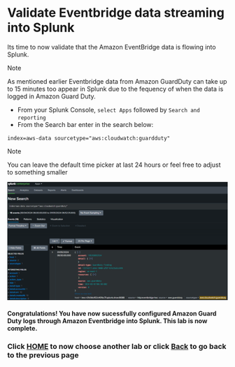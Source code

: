 # Validate Eventbridge data streaming into Splunk
Its time to now validate that the Amazon EventBridge data is flowing into Splunk.

>[!NOTE]
>As mentioned earlier Eventbridge data from Amazon GuardDuty can take up to 15 minutes too appear in Splunk due to the fequency of when the data is logged in Amazon Guard Duty.

- From your Splunk Console, `select Apps` followed by `Search and reporting`
- From the Search bar enter in the search below:

```text
index=aws-data sourcetype="aws:cloudwatch:guardduty"
```

>[!NOTE]
>You can leave the default time picker at last 24 hours or feel free to adjust to something smaller

![splunkguardduty](/static/40_eventbridge/splunk_guardduty.png)


#### Congratulations! You have now sucessfully configured Amazon Guard Duty logs through Amazon Eventbridge into Splunk. This lab is now complete.

### Click <a>[HOME](/README.md)</a> to now choose another lab or click <a>[Back](/content/Lab2_eventbridge/setup_rule.md) to go back to the previous page</a>